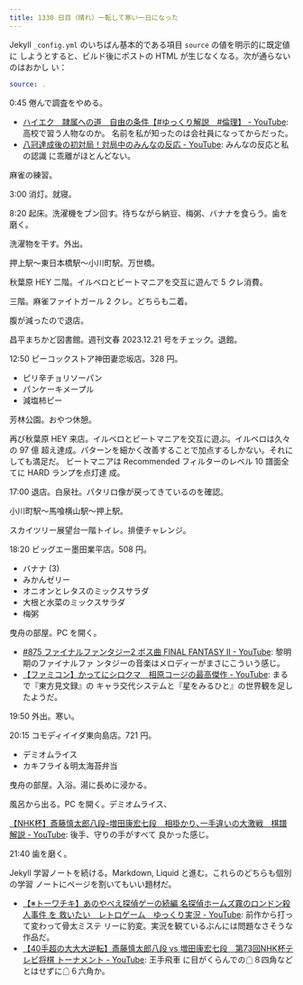 ```yaml
---
title: 1330 日目（晴れ）一転して寒い一日になった
---
```


Jekyll `_config.yml` のいちばん基本的である項目 `source` の値を明示的に既定値に
しようとすると、ビルド後にポストの HTML が生じなくなる。次が通らないのはおかし
い：

```yaml
source: .
```

0:45 倦んで調査をやめる。

* [ハイエク　隷属への道　自由の条件【#ゆっくり解説　#倫理】 -
  YouTube](https://www.youtube.com/watch?v=Q88FZm-lzDk): 高校で習う人物なのか。
  名前を私が知ったのは会社員になってからだった。
* [八冠達成後の初対局！対局中のみんなの反応 -
  YouTube](https://www.youtube.com/watch?v=u_uYm-n1DHo): みんなの反応と私の認識
  に乖離がほとんどない。

麻雀の練習。

3:00 消灯。就寝。

8:20 起床。洗濯機をブン回す。待ちながら納豆、梅粥、バナナを食らう。歯を磨く。

洗濯物を干す。外出。

押上駅～東日本橋駅～小川町駅。万世橋。

秋葉原 HEY 二階。イルベロとビートマニアを交互に遊んで 5 クレ消費。

三階。麻雀ファイトガール 2 クレ。どちらも二着。

腹が減ったので退店。

昌平まちかど図書館。週刊文春 2023.12.21 号をチェック。退館。

12:50 ピーコックストア神田妻恋坂店。328 円。

* ピリ辛チョリソーパン
* パンケーキメープル
* 減塩柿ピー

芳林公園。おやつ休憩。

再び秋葉原 HEY 来店。イルベロとビートマニアを交互に遊ぶ。イルベロは久々の 97 億
超え達成。パターンを細かく改善することで加点するしかない。それにしても満足だ。
ビートマニアは Recommended フィルターのレベル 10 譜面全てに HARD ランプを点灯達
成。

17:00 退店。白泉社。パタリロ像が戻ってきているのを確認。

小川町駅～馬喰横山駅～押上駅。

スカイツリー展望台一階トイレ。排便チャレンジ。

18:20 ビッグエー墨田業平店。508 円。

* バナナ (3)
* みかんゼリー
* オニオンとレタスのミックスサラダ
* 大根と水菜のミックスサラダ
* 梅粥

曳舟の部屋。PC を開く。

* [#875 ファイナルファンタジー2 ボス曲 FINAL FANTASY II -
  YouTube](https://www.youtube.com/watch?v=rr4JZdbKPXo): 黎明期のファイナルファ
  ンタジーの音楽はメロディーがまさにこういう感じ。
* [【ファミコン】かってにシロクマ　相原コージの最高傑作 -
  YouTube](https://www.youtube.com/watch?v=PlAYj61aZLE): まるで『東方見文録』の
  キャラ交代システムと『星をみるひと』の世界観を足したようだ。

19:50 外出。寒い。

20:15 コモディイイダ東向島店。721 円。

* デミオムライス
* カキフライ＆明太海苔弁当

曳舟の部屋。入浴。湯に長めに浸かる。

風呂から出る。PC を開く。デミオムライス、

[【NHK杯】斎藤慎太郎八段ｰ増田康宏七段　相掛かり､一手違いの大激戦　棋譜解説 -
YouTube](https://www.youtube.com/watch?v=zYs_EkG4krg): 後手、守りの手がすべて
良かった感じ。

21:40 歯を磨く。

Jekyll 学習ノートを続ける。Markdown, Liquid と進む。これらのどちらも個別の学習
ノートにページを割いてもいい題材だ。

* [【※トーワチキ】あのやべえ探偵ゲーの続編 名探偵ホームズ霧のロンドン殺人事件 を
  救いたい　レトロゲーム　ゆっくり実況 - YouTube](
  https://www.youtube.com/watch?v=Mfbj8AvJz0s): 前作から打って変わって骨太ミステ
  リーに豹変。実況を観ているぶんには問題なさそうな作品だ。
* [【40手超の大大大逆転】斎藤慎太郎八段 vs 増田康宏七段　第73回NHK杯テレビ将棋
  トーナメント - YouTube](https://www.youtube.com/watch?v=smBBP7wRu5k): 王手飛車
  に目がくらんでの☖８四角などとはせずに☖６六角か。
